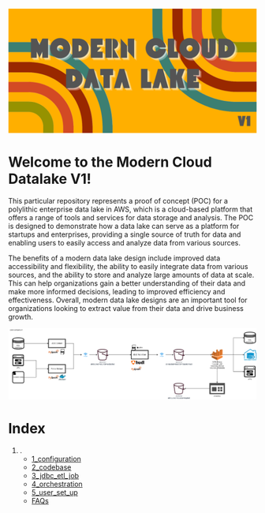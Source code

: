 
![logo](src/logo.png)

# Welcome to the Modern Cloud Datalake V1!

This particular repository represents a proof of concept (POC) for a polylithic enterprise data lake in AWS, which is a
cloud-based platform that offers a range of tools and services for data storage and analysis. The POC is designed to
demonstrate how a data lake can serve as a platform for startups and enterprises, providing a single source of truth for
data and enabling users to easily access and analyze data from various sources.

The benefits of a modern data lake design include improved data accessibility and flexibility, the ability to easily
integrate data from various sources, and the ability to store and analyze large amounts of data at scale. This can help
organizations gain a better understanding of their data and make more informed decisions, leading to improved efficiency
and effectiveness. Overall, modern data lake designs are an important tool for organizations looking to extract value
from their data and drive business growth.

![Architecture](./src/arhitecture.png)

# Index

1. .
	- [1_configuration](./1_configuration.md)
	- [2_codebase](./2_codebase.md)
	- [3_jdbc_etl_job](./3_jdbc_etl_job.md)
	- [4_orchestration](./4_orchestration.md)
	- [5_user_set_up](./5_user_set_up.md)
	- [FAQs](./FAQs.md)
